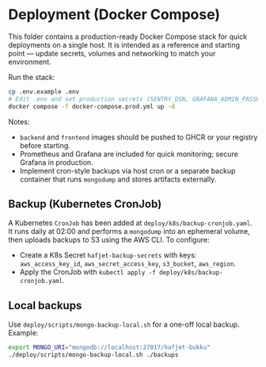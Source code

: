 # Deployment (Docker Compose)

This folder contains a production-ready Docker Compose stack for quick deployments on a single host. It is intended as a reference and starting point — update secrets, volumes and networking to match your environment.

Run the stack:

```bash
cp .env.example .env
# Edit .env and set production secrets (SENTRY_DSN, GRAFANA_ADMIN_PASSWORD)
docker compose -f docker-compose.prod.yml up -d
```

Notes:
- `backend` and `frontend` images should be pushed to GHCR or your registry before starting.
- Prometheus and Grafana are included for quick monitoring; secure Grafana in production.
- Implement cron-style backups via host cron or a separate backup container that runs `mongodump` and stores artifacts externally.

Backup (Kubernetes CronJob)
---------------------------
A Kubernetes `CronJob` has been added at `deploy/k8s/backup-cronjob.yaml`. It runs daily at 02:00 and performs a `mongodump` into an ephemeral volume, then uploads backups to S3 using the AWS CLI. To configure:

- Create a K8s Secret `hafjet-backup-secrets` with keys: `aws_access_key_id`, `aws_secret_access_key`, `s3_bucket`, `aws_region`.
- Apply the CronJob with `kubectl apply -f deploy/k8s/backup-cronjob.yaml`.

Local backups
-------------
Use `deploy/scripts/mongo-backup-local.sh` for a one-off local backup. Example:

```bash
export MONGO_URI="mongodb://localhost:27017/hafjet-bukku"
./deploy/scripts/mongo-backup-local.sh ./backups
```

